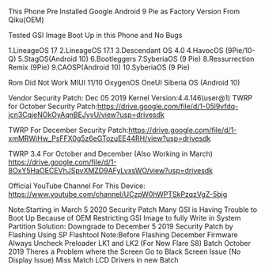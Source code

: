 This Phone Pre Installed Google Android 9 Pie as Factory Version From Qiku(OEM)

Tested GSI Image Boot Up in this Phone and No Bugs


1.LineageOS 17
2.LineageOS 17.1
3.Descendant OS 4.0
4.HavocOS (9Pie/10-Q)
5.StagOS(Android 10)
6.Bootleggers
7.SyberiaOS (9 Pie)
8.Ressurrection Remix (9Pie)
9.CAOSP(Android 10)
10.SyberiaOS (9 Pie)

Rom Did Not Work
MIUI 11/10
OxygenOS
OneUI
Siberia OS (Android 10)

Vendor Security Patch: Dec 05 2019
Kernel Version:4.4.146(user@1)
TWRP for October Security Patch:https://drive.google.com/file/d/1-05l9vfdq-jcn3CqjeNOkOyAqnBEJyvU/view?usp=drivesdk

TWRP For December Security Patch:https://drive.google.com/file/d/1-xmMRWiHw_PsFFX0g5z6eGTozuEE44RH/view?usp=drivesdk

TWRP 3.4 For October and December (Also Working in March)
https://drive.google.com/file/d/1-8OxY5HaOECEVhJSpvXMZD9AFyLvxsWO/view?usp=drivesdk

Official YouTube Channel For This Device:
https://www.youtube.com/channel/UCzpW0hWPTSkPzqzVgZ-5bjg

Note:Starting in March 5 2020 Security Patch Many GSI is Having Trouble to Boot Up Because of OEM Restricting GSI Image to fully Write in System Partition
Solution: Downgrade to December 5 2019 Security Patch by Flashing Using SP Flashtool
Note:Before Flashing December Firmware Always Uncheck
Preloader LK1 and LK2 (For New Flare S8) Batch October 2019
Theres a Problem where the Screen Go to Black Screen Issue (No Display Issue) Miss Match LCD Drivers in new Batch